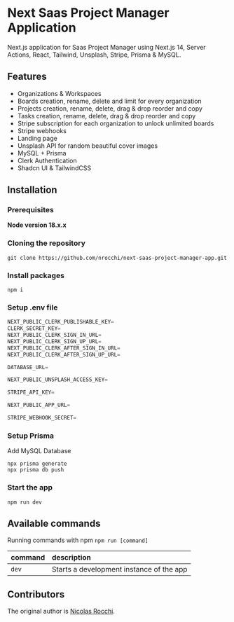 # Next Saas Project Manager Application

Next.js application for Saas Project Manager using Next.js 14, Server Actions, React, Tailwind, Unsplash, Stripe, Prisma & MySQL.

## Features

- Organizations & Workspaces
- Boards creation, rename, delete and limit for every organization
- Projects creation, rename, delete, drag & drop reorder and copy
- Tasks creation, rename, delete, drag & drop reorder and copy
- Stripe subscription for each organization to unlock unlimited boards
- Stripe webhooks
- Landing page
- Unsplash API for random beautiful cover images
- MySQL + Prisma
- Clerk Authentication
- Shadcn UI & TailwindCSS

## Installation

### Prerequisites

**Node version 18.x.x**

### Cloning the repository

```shell
git clone https://github.com/nrocchi/next-saas-project-manager-app.git
```

### Install packages

```shell
npm i
```

### Setup .env file

```js
NEXT_PUBLIC_CLERK_PUBLISHABLE_KEY=
CLERK_SECRET_KEY=
NEXT_PUBLIC_CLERK_SIGN_IN_URL=
NEXT_PUBLIC_CLERK_SIGN_UP_URL=
NEXT_PUBLIC_CLERK_AFTER_SIGN_IN_URL=
NEXT_PUBLIC_CLERK_AFTER_SIGN_UP_URL=

DATABASE_URL=

NEXT_PUBLIC_UNSPLASH_ACCESS_KEY=

STRIPE_API_KEY=

NEXT_PUBLIC_APP_URL=

STRIPE_WEBHOOK_SECRET=
```

### Setup Prisma

Add MySQL Database

```shell
npx prisma generate
npx prisma db push

```

### Start the app

```shell
npm run dev
```

## Available commands

Running commands with npm `npm run [command]`

| command         | description                              |
| :-------------- | :--------------------------------------- |
| `dev`           | Starts a development instance of the app |

## Contributors

The original author is [Nicolas Rocchi](https://github.com/nrocchi).
